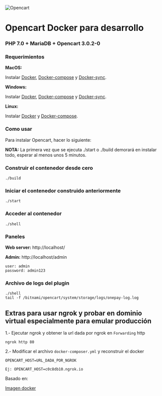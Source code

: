 ![Opencart](https://www.opencart.com/application/view/image/icon/opencart-logo.png)

#  Opencart Docker para desarrollo

### PHP 7.0 + MariaDB + Opencart 3.0.2-0

### Requerimientos

**MacOS:**

Instalar [Docker](https://docs.docker.com/docker-for-mac/install/), [Docker-compose](https://docs.docker.com/compose/install/#install-compose) y [Docker-sync](https://github.com/EugenMayer/docker-sync/wiki/docker-sync-on-OSX).

**Windows:**

Instalar [Docker](https://docs.docker.com/docker-for-windows/install/), [Docker-compose](https://docs.docker.com/compose/install/#install-compose) y [Docker-sync](https://github.com/EugenMayer/docker-sync/wiki/docker-sync-on-Windows).

**Linux:**

Instalar [Docker](https://docs.docker.com/engine/installation/linux/docker-ce/ubuntu/) y [Docker-compose](https://docs.docker.com/compose/install/#install-compose).

### Como usar

Para instalar Opencart, hacer lo siguiente:

**NOTA:** La primera vez que se ejecuta ./start o ./build demorará en instalar todo, esperar al menos unos 5 minutos.

### Construir el contenedor desde cero

```
./build
```

### Iniciar el contenedor construido anteriormente

```
./start
```

### Acceder al contenedor

```
./shell
```

### Paneles

**Web server:** http://localhost/

**Admin:** http://localhost/admin

    user: admin
    password: admin123

### Archivo de logs del plugin

```
./shell
tail -f /bitnami/opencart/system/storage/logs/onepay-log.log
```
    
## Extras para usar ngrok y probar en dominio virtual especialmente para emular producción

1.- Ejecutar ngrok y obtener la url dada por ngrok en `Forwarding` http

    ngrok http 80

2.- Modificar el archivo `docker-composer.yml` y reconstruir el docker

    OPENCART_HOST=URL_DADA_POR_NGROK

    Ej: OPENCART_HOST=c0c8db10.ngrok.io


Basado en:

[Imagen docker](https://hub.docker.com/r/bitnami/opencart)
